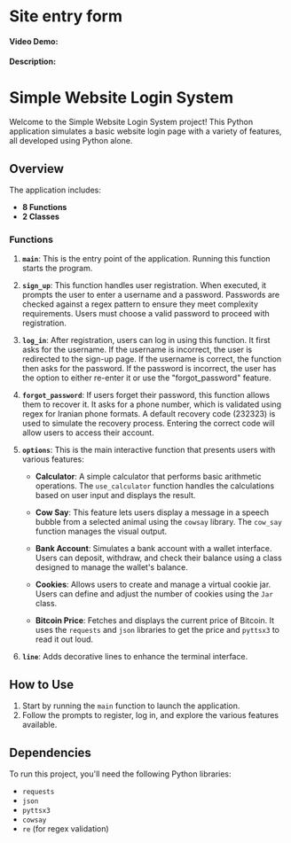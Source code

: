 # Site entry form
#### Video Demo: <URL HERE>
#### Description:
# Simple Website Login System

Welcome to the Simple Website Login System project! This Python application simulates a basic website login page with a variety of features, all developed using Python alone.

## Overview

The application includes:

- **8 Functions**
- **2 Classes**

### Functions

1. **`main`**: This is the entry point of the application. Running this function starts the program.

2. **`sign_up`**: This function handles user registration. When executed, it prompts the user to enter a username and a password. Passwords are checked against a regex pattern to ensure they meet complexity requirements. Users must choose a valid password to proceed with registration.

3. **`log_in`**: After registration, users can log in using this function. It first asks for the username. If the username is incorrect, the user is redirected to the sign-up page. If the username is correct, the function then asks for the password. If the password is incorrect, the user has the option to either re-enter it or use the "forgot_password" feature.

4. **`forgot_password`**: If users forget their password, this function allows them to recover it. It asks for a phone number, which is validated using regex for Iranian phone formats. A default recovery code (232323) is used to simulate the recovery process. Entering the correct code will allow users to access their account.

5. **`options`**: This is the main interactive function that presents users with various features:

   - **Calculator**: A simple calculator that performs basic arithmetic operations. The `use_calculator` function handles the calculations based on user input and displays the result.
   
   - **Cow Say**: This feature lets users display a message in a speech bubble from a selected animal using the `cowsay` library. The `cow_say` function manages the visual output.

   - **Bank Account**: Simulates a bank account with a wallet interface. Users can deposit, withdraw, and check their balance using a class designed to manage the wallet's balance.

   - **Cookies**: Allows users to create and manage a virtual cookie jar. Users can define and adjust the number of cookies using the `Jar` class.

   - **Bitcoin Price**: Fetches and displays the current price of Bitcoin. It uses the `requests` and `json` libraries to get the price and `pyttsx3` to read it out loud.

6. **`line`**: Adds decorative lines to enhance the terminal interface.

## How to Use

1. Start by running the `main` function to launch the application.
2. Follow the prompts to register, log in, and explore the various features available.

## Dependencies

To run this project, you'll need the following Python libraries:

- `requests`
- `json`
- `pyttsx3`
- `cowsay`
- `re` (for regex validation)

